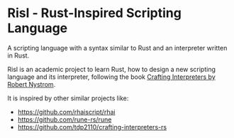 # Risl - Rust-Inspired Scripting Language

A scripting language with a syntax similar to Rust and an interpreter written
in Rust.

Risl is an academic project to learn Rust, how to design a new scripting
language and its interpreter, following the book
[Crafting Interpreters by Robert Nystrom](https://craftinginterpreters.com).

It is inspired by other similar projects like:
- https://github.com/rhaiscript/rhai
- https://github.com/rune-rs/rune
- https://github.com/tdp2110/crafting-interpreters-rs
